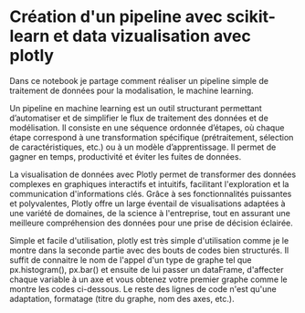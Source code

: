 # Création d'un pipeline avec scikit-learn et data vizualisation avec plotly

Dans ce notebook je partage comment réaliser un pipeline simple de traitement de données pour la modalisation, le machine learning. 

Un pipeline en machine learning est un outil structurant permettant d’automatiser et de simplifier le flux de traitement des données et de modélisation. Il consiste en une séquence ordonnée d’étapes, où chaque étape correspond à une transformation spécifique (prétraitement, sélection de caractéristiques, etc.) ou à un modèle d’apprentissage. Il permet de gagner en temps, productivité et éviter les fuites de données. 

La visualisation de données avec Plotly permet de transformer des données complexes en graphiques interactifs et intuitifs, facilitant l'exploration et la communication d'informations clés. Grâce à ses fonctionnalités puissantes et polyvalentes, Plotly offre un large éventail de visualisations adaptées à une variété de domaines, de la science à l'entreprise, tout en assurant une meilleure compréhension des données pour une prise de décision éclairée.

Simple et facile d'utilisation, plotly est très simple d'utilisation comme je le montre dans la seconde partie avec des bouts de codes bien structurés. Il suffit de connaitre le nom de l'appel d'un type de graphe tel que px.histogram(), px.bar() et ensuite de lui passer un dataFrame, d'affecter chaque variable à un axe et vous obtenez votre premier graphe comme le montre les codes ci-dessous. Le reste des lignes de code n'est qu'une adaptation, formatage (titre du graphe, nom des axes, etc.).

```{tableofcontents}
```
